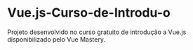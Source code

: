 # Vue.js-Curso-de-Introdu-o
Projeto desenvolvido no curso gratuito de introdução a Vue.js disponibilizado pelo Vue Mastery.
